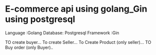 # E-commerce api using golang_Gin using postgresql

Language :Golang
Database: Postgresql
Framework :Gin 


TO create buyer...
To create Seller...
To Create Product (only seller)... 
TO Buy order (only Buyer)..


